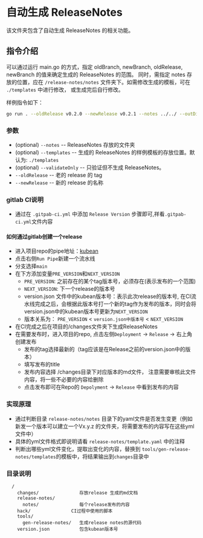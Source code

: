 # 自动生成 ReleaseNotes

该文件夹包含了自动生成 ReleaseNotes 的相关功能。

## 指令介绍

可以通过运行 main.go 的方式，指定 oldBranch, newBranch, oldRelease, newBranch 的值来确定生成的 ReleaseNotes 的范围。 同时，需指定 notes
存放的位置，应在 `/release-notes/notes` 文件夹下。如需修改生成的模板，可在 `./templates` 中进行修改， 或生成完后自行修改。

样例指令如下：

```bash
go run . --oldRelease v0.2.0 --newRelease v0.2.1 --notes ../../ --outDir ../../changes
```

### 参数

* (optional) `--notes`  -- ReleaseNotes 存放的文件夹
* (optional) `--templates` -- 生成的 ReleaseNotes 的样例模板的存放位置。默认为: `./templates`
* (optional) `--validateOnly` -- 只验证但不生成 ReleaseNotes。
* `--oldRelease` -- 老的 release 的 tag
* `--newRelease` -- 新的 release 的名称

### gitlab CI说明

- 通过在 `.gitpab-ci.yml` 中添加 `Release Version` 步骤即可,祥看`.gitpab-ci.yml`文件内容

#### 如何通过gitlab创建一个release

- 进入项目repo的pipe地址：[kubean](https://gitlab.daocloud.cn/ndx/mspider/-/pipelines)
- 点击右侧`Run Pipe`新建一个流水线
- 分支选择`main`
- 在下方添加变量`PRE_VERSION`和`NEXT_VERSION`
  - `PRE_VERSION`: 之前存在的某个tag版本号，必须存在(表示发布的一个范围)
  - `NEXT_VERSION`: 下一个release的版本号
  - version.json 文件中的kubean版本号：表示此次release的版本号,
    在CI流水线完成之后，会根据此版本号打一个新的tag作为发布的版本，同时会将version.json中的kubean版本号更新为`NEXT_VERSION`
  - 版本关系为： `PRE_VERSION` < `version.json中版本号` < `NEXT_VERSION`
- 在CI完成之后在项目的/changes文件夹下生成ReleaseNotes
- 在需要发布时，进入项目的repo, 点击左侧`Deployment` -> `Release` -> 右上角创建发布
  - 发布的tag选择最新的（tag应该是在Release之前的version.json中的版本）
  - 填写发布的title
  - 发布内容选择 /changes目录下对应版本的md文件， 注意需要审核此文件内容，将一些不必要的内容给删除
  - 点击发布即可在Repo的 `Depolyment` -> `Release` 中看到发布的内容

### 实现原理

- 通过判断目录 `release-notes/notes` 目录下的yaml文件是否发生变更（例如新发一个版本可以建立一个Vx.y.z 的文件夹，将需要发布的内容写在这些yml文件中）
- 具体的yml文件格式即说明请看 `release-notes/template.yaml` 中的注释
- 判断出哪些yml文件变化，提取出变化的内容，替换到 `tools/gen-release-notes/templates`的模板中，将结果输出到`changes`目录中

### 目录说明

```
  /
    changes/               存放release 生成的md文档
    release-notes/   
      notes/               每个release发布的内容
    hack/               CI过程中使用的脚本
    tools/
      gen-release-notes/   生成release notes的源代码
    version.json           包含kubean版本号
```
